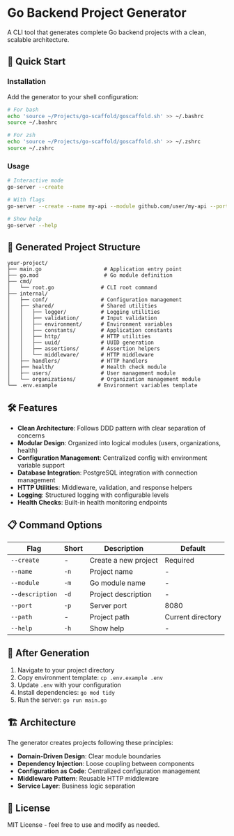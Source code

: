 # Go Backend Project Generator

A CLI tool that generates complete Go backend projects with a clean, scalable architecture.

## 🚀 Quick Start

### Installation

Add the generator to your shell configuration:

```bash
# For bash
echo 'source ~/Projects/go-scaffold/goscaffold.sh' >> ~/.bashrc
source ~/.bashrc

# For zsh
echo 'source ~/Projects/go-scaffold/goscaffold.sh' >> ~/.zshrc
source ~/.zshrc
```

### Usage

```bash
# Interactive mode
go-server --create

# With flags
go-server --create --name my-api --module github.com/user/my-api --port 3000

# Show help
go-server --help
```

## 📁 Generated Project Structure

```
your-project/
├── main.go                    # Application entry point
├── go.mod                     # Go module definition
├── cmd/
│   └── root.go               # CLI root command
├── internal/
│   ├── conf/                 # Configuration management
│   ├── shared/               # Shared utilities
│   │   ├── logger/           # Logging utilities
│   │   ├── validation/       # Input validation
│   │   ├── environment/      # Environment variables
│   │   ├── constants/        # Application constants
│   │   ├── http/             # HTTP utilities
│   │   ├── uuid/             # UUID generation
│   │   ├── assertions/       # Assertion helpers
│   │   └── middleware/       # HTTP middleware
│   ├── handlers/             # HTTP handlers
│   ├── health/               # Health check module
│   ├── users/                # User management module
│   └── organizations/        # Organization management module
└── .env.example             # Environment variables template
```

## 🛠️ Features

- **Clean Architecture**: Follows DDD pattern with clear separation of concerns
- **Modular Design**: Organized into logical modules (users, organizations, health)
- **Configuration Management**: Centralized config with environment variable support
- **Database Integration**: PostgreSQL integration with connection management
- **HTTP Utilities**: Middleware, validation, and response helpers
- **Logging**: Structured logging with configurable levels
- **Health Checks**: Built-in health monitoring endpoints

## 📋 Command Options

| Flag | Short | Description | Default |
|------|-------|-------------|---------|
| `--create` | - | Create a new project | Required |
| `--name` | `-n` | Project name | - |
| `--module` | `-m` | Go module name | - |
| `--description` | `-d` | Project description | - |
| `--port` | `-p` | Server port | 8080 |
| `--path` | - | Project path | Current directory |
| `--help` | `-h` | Show help | - |

## 🔧 After Generation

1. Navigate to your project directory
2. Copy environment template: `cp .env.example .env`
3. Update `.env` with your configuration
4. Install dependencies: `go mod tidy`
5. Run the server: `go run main.go`

## 🏗️ Architecture

The generator creates projects following these principles:

- **Domain-Driven Design**: Clear module boundaries
- **Dependency Injection**: Loose coupling between components
- **Configuration as Code**: Centralized configuration management
- **Middleware Pattern**: Reusable HTTP middleware
- **Service Layer**: Business logic separation

## 📝 License

MIT License - feel free to use and modify as needed.
